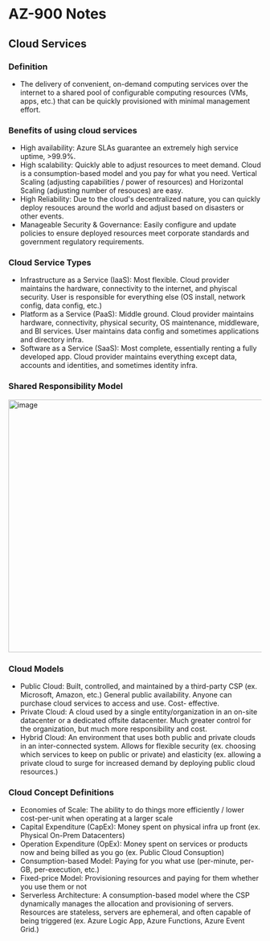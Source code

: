 # **AZ-900 Notes**

## **Cloud Services**

### **Definition**
- The delivery of convenient, on-demand computing services over the internet to a shared pool of configurable computing resources (VMs, apps, etc.) that can be quickly provisioned with minimal management effort.

### **Benefits of using cloud services**
- High availability: Azure SLAs guarantee an extremely high service uptime, >99.9%.
- High scalability: Quickly able to adjust resources to meet demand. Cloud is a consumption-based model and you pay for what you need. Vertical Scaling (adjusting capabilities / power of resources) and Horizontal Scaling (adjusting number of resouces) are easy.
- High Reliability: Due to the cloud's decentralized nature, you can quickly deploy resouces around the world and adjust based on disasters or other events.
- Manageable Security & Governance: Easily configure and update policies to ensure deployed resources meet corporate standards and government regulatory requirements.

### **Cloud Service Types**
- Infrastructure as a Service (IaaS): Most flexible. Cloud provider maintains the hardware, connectivity to the internet, and phyiscal security. User is responsible for everything else (OS install, network config, data config, etc.)
- Platform as a Service (PaaS): Middle ground. Cloud provider maintains hardware, connectivity, physical security, OS maintenance, middleware, and BI services. User maintains data config and sometimes applications and directory infra.
- Software as a Service (SaaS): Most complete, essentially renting a fully developed app. Cloud provider maintains everything except data, accounts and identities, and sometimes identity infra.

### **Shared Responsibility Model**

<img width="853" height="503" alt="image" src="https://github.com/user-attachments/assets/fb56780a-8008-4d7e-9d00-0a59c776aaf6" />

### **Cloud Models**
- Public Cloud: Built, controlled, and maintained by a third-party CSP (ex. Microsoft, Amazon, etc.) General public availability. Anyone can purchase cloud services to access and use. Cost- effective.
- Private Cloud: A cloud used by a single entity/organization in an on-site datacenter or a dedicated offsite datacenter. Much greater control for the organization, but much more responsibility and cost.
- Hybrid Cloud: An environment that uses both public and private clouds in an inter-connected system. Allows for flexible security (ex. choosing which services to keep on public or private) and elasticity (ex. allowing a private cloud to surge for increased demand by deploying public cloud resources.)

### **Cloud Concept Definitions**
- Economies of Scale: The ability to do things more efficiently / lower cost-per-unit when operating at a larger scale
- Capital Expenditure (CapEx): Money spent on physical infra up front (ex. Physical On-Prem Datacenters)
- Operation Expenditure (OpEx): Money spent on services or products now and being billed as you go (ex. Public Cloud Consuption)
- Consumption-based Model: Paying for you what use (per-minute, per-GB, per-execution, etc.)
- Fixed-price Model: Provisioning resources and paying for them whether you use them or not
- Serverless Architecture: A consumption-based model where the CSP dynamically manages the allocation and provisioning of servers. Resources are stateless, servers are ephemeral, and often capable of being triggered (ex. Azure Logic App, Azure Functions, Azure Event Grid.)
